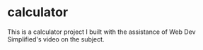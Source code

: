 # calculator
This is a calculator project I built with the assistance of Web Dev Simplified's video on the subject. 
